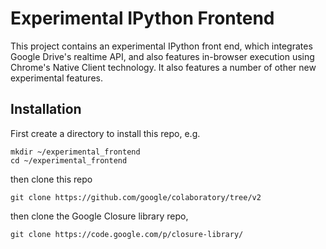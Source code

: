 # Experimental IPython Frontend
This project contains an experimental IPython front end, which
integrates Google Drive's realtime API, and also features in-browser
execution using Chrome's Native Client technology.  It also features
a number of other new experimental features.

## Installation
First create a directory to install this repo, e.g.
```
mkdir ~/experimental_frontend
cd ~/experimental_frontend
```

then clone this repo
```
git clone https://github.com/google/colaboratory/tree/v2
```

then clone the Google Closure library repo,
```
git clone https://code.google.com/p/closure-library/
```
 